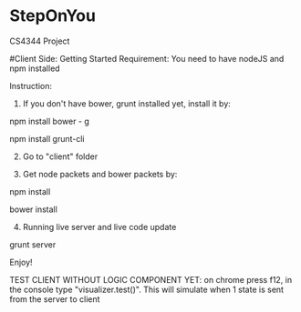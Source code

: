 # StepOnYou
CS4344 Project

#Client Side:
Getting Started
Requirement: You need to have nodeJS and npm installed

Instruction:
1. If you don't have bower, grunt installed yet, install it by: 

npm install bower - g 

npm install grunt-cli

2. Go to "client" folder

3. Get node packets and bower packets by:

npm install

bower install

  
4. Running live server and live code update

grunt server

Enjoy!

TEST CLIENT WITHOUT LOGIC COMPONENT YET:
on chrome press f12, in the console type "visualizer.test()".
This will simulate when 1 state is sent from the server to client
